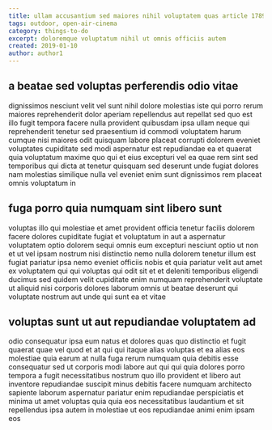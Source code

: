 ```yaml
---
title: ullam accusantium sed maiores nihil voluptatem quas article 1789
tags: outdoor, open-air-cinema
category: things-to-do
excerpt: doloremque voluptatum nihil ut omnis officiis autem
created: 2019-01-10
author: author1
---
```


## a beatae sed voluptas perferendis odio vitae

dignissimos nesciunt velit vel sunt nihil dolore molestias iste qui porro rerum maiores reprehenderit dolor aperiam repellendus aut repellat sed quo est illo fugit tempora facere nulla provident quibusdam ipsa ullam neque qui reprehenderit tenetur sed praesentium id commodi voluptatem harum cumque nisi maiores odit quisquam labore placeat corrupti dolorem eveniet voluptates cupiditate sed modi aspernatur est repudiandae ea et quaerat quia voluptatum maxime quo qui et eius excepturi vel ea quae rem sint sed temporibus qui dicta at tenetur quisquam sed deserunt unde fugiat dolores nam molestias similique nulla vel eveniet enim sunt dignissimos rem placeat omnis voluptatum in

## fuga porro quia numquam sint libero sunt

voluptas illo qui molestiae et amet provident officia tenetur facilis dolorem facere dolores cupiditate fugiat et voluptatum in aut a aspernatur voluptatem optio dolorem sequi omnis eum excepturi nesciunt optio ut non et ut vel ipsam nostrum nisi distinctio nemo nulla dolorem tenetur illum est fugiat pariatur ipsa nemo eveniet officiis nobis et quia pariatur velit aut amet ex voluptatem qui qui voluptas qui odit sit et et deleniti temporibus eligendi ducimus sed quidem velit cupiditate enim numquam reprehenderit voluptate ut aliquid nisi corporis dolores laborum omnis ut beatae deserunt qui voluptate nostrum aut unde qui sunt ea et vitae

## voluptas sunt ut aut repudiandae voluptatem ad

odio consequatur ipsa eum natus et dolores quas quo distinctio et fugit quaerat quae vel quod et at qui qui itaque alias voluptas et ea alias eos molestiae quia earum at nulla fuga rerum numquam quia debitis esse consequatur sed ut corporis modi labore aut qui qui quia dolores porro tempora a fugit necessitatibus nostrum quo illo provident et libero aut inventore repudiandae suscipit minus debitis facere numquam architecto sapiente laborum aspernatur pariatur enim repudiandae perspiciatis et minima ut amet voluptas quia quia eos necessitatibus laudantium et sit repellendus ipsa autem in molestiae ut eos repudiandae animi enim ipsam eos
